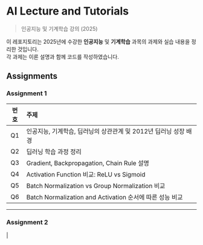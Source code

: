 # AI Lecture and Tutorials

> 인공지능 및 기계학습 강의 (2025)

이 레포지토리는 2025년에 수강한 **인공지능** 및 **기계학습** 과목의 과제와 실습 내용을 정리한 것입니다.  
각 과제는 이론 설명과 함께 코드를 작성하였습니다.


## Assignments

### Assignment 1

| 번호  | 주제 |
|:----:|:-----|
| Q1 | 인공지능, 기계학습, 딥러닝의 상관관계 및 2012년 딥러닝 성장 배경 |
| Q2 | 딥러닝 학습 과정 정리 |
| Q3 | Gradient, Backpropagation, Chain Rule 설명 |
| Q4 | Activation Function 비교: ReLU vs Sigmoid |
| Q5 | Batch Normalization vs Group Normalization 비교 |
| Q6 | Batch Normalization and Activation 순서에 따른 성능 비교|

---

### Assignment 2

|

